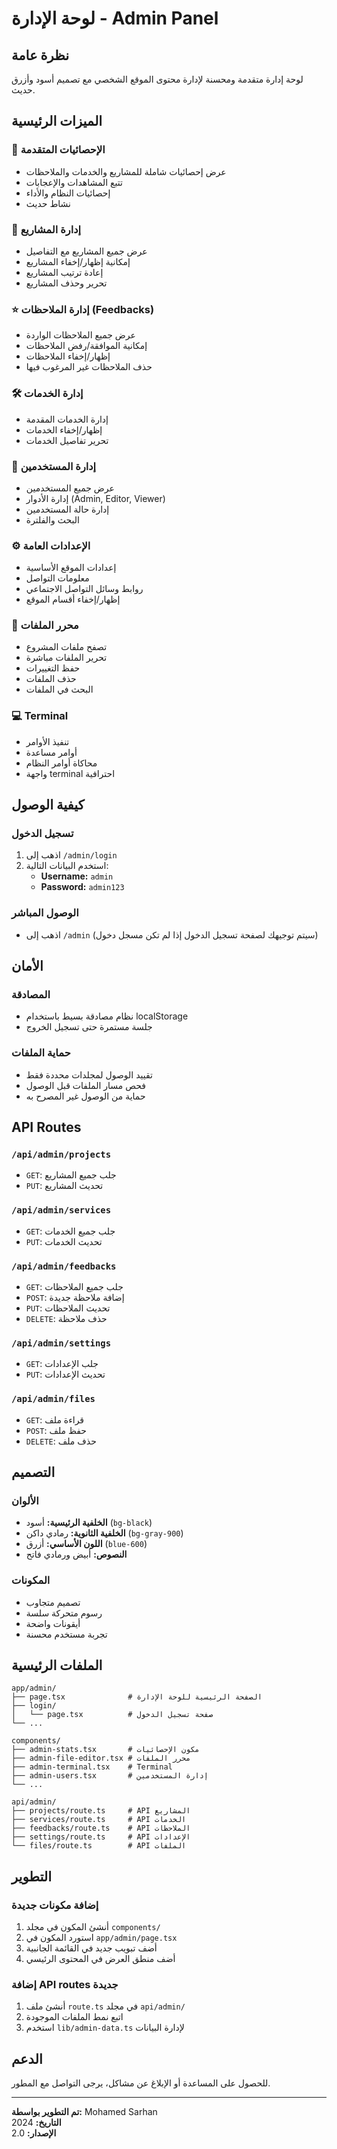 # لوحة الإدارة - Admin Panel

## نظرة عامة
لوحة إدارة متقدمة ومحسنة لإدارة محتوى الموقع الشخصي مع تصميم أسود وأزرق حديث.

## الميزات الرئيسية

### 🎯 الإحصائيات المتقدمة
- عرض إحصائيات شاملة للمشاريع والخدمات والملاحظات
- تتبع المشاهدات والإعجابات
- إحصائيات النظام والأداء
- نشاط حديث

### 📁 إدارة المشاريع
- عرض جميع المشاريع مع التفاصيل
- إمكانية إظهار/إخفاء المشاريع
- إعادة ترتيب المشاريع
- تحرير وحذف المشاريع

### ⭐ إدارة الملاحظات (Feedbacks)
- عرض جميع الملاحظات الواردة
- إمكانية الموافقة/رفض الملاحظات
- إظهار/إخفاء الملاحظات
- حذف الملاحظات غير المرغوب فيها

### 🛠️ إدارة الخدمات
- إدارة الخدمات المقدمة
- إظهار/إخفاء الخدمات
- تحرير تفاصيل الخدمات

### 👥 إدارة المستخدمين
- عرض جميع المستخدمين
- إدارة الأدوار (Admin, Editor, Viewer)
- إدارة حالة المستخدمين
- البحث والفلترة

### ⚙️ الإعدادات العامة
- إعدادات الموقع الأساسية
- معلومات التواصل
- روابط وسائل التواصل الاجتماعي
- إظهار/إخفاء أقسام الموقع

### 📝 محرر الملفات
- تصفح ملفات المشروع
- تحرير الملفات مباشرة
- حفظ التغييرات
- حذف الملفات
- البحث في الملفات

### 💻 Terminal
- تنفيذ الأوامر
- أوامر مساعدة
- محاكاة أوامر النظام
- واجهة terminal احترافية

## كيفية الوصول

### تسجيل الدخول
1. اذهب إلى `/admin/login`
2. استخدم البيانات التالية:
   - **Username:** `admin`
   - **Password:** `admin123`

### الوصول المباشر
- اذهب إلى `/admin` (سيتم توجيهك لصفحة تسجيل الدخول إذا لم تكن مسجل دخول)

## الأمان

### المصادقة
- نظام مصادقة بسيط باستخدام localStorage
- جلسة مستمرة حتى تسجيل الخروج

### حماية الملفات
- تقييد الوصول لمجلدات محددة فقط
- فحص مسار الملفات قبل الوصول
- حماية من الوصول غير المصرح به

## API Routes

### `/api/admin/projects`
- `GET`: جلب جميع المشاريع
- `PUT`: تحديث المشاريع

### `/api/admin/services`
- `GET`: جلب جميع الخدمات
- `PUT`: تحديث الخدمات

### `/api/admin/feedbacks`
- `GET`: جلب جميع الملاحظات
- `POST`: إضافة ملاحظة جديدة
- `PUT`: تحديث الملاحظات
- `DELETE`: حذف ملاحظة

### `/api/admin/settings`
- `GET`: جلب الإعدادات
- `PUT`: تحديث الإعدادات

### `/api/admin/files`
- `GET`: قراءة ملف
- `POST`: حفظ ملف
- `DELETE`: حذف ملف

## التصميم

### الألوان
- **الخلفية الرئيسية:** أسود (`bg-black`)
- **الخلفية الثانوية:** رمادي داكن (`bg-gray-900`)
- **اللون الأساسي:** أزرق (`blue-600`)
- **النصوص:** أبيض ورمادي فاتح

### المكونات
- تصميم متجاوب
- رسوم متحركة سلسة
- أيقونات واضحة
- تجربة مستخدم محسنة

## الملفات الرئيسية

```
app/admin/
├── page.tsx              # الصفحة الرئيسية للوحة الإدارة
├── login/
│   └── page.tsx          # صفحة تسجيل الدخول
└── ...

components/
├── admin-stats.tsx       # مكون الإحصائيات
├── admin-file-editor.tsx # محرر الملفات
├── admin-terminal.tsx    # Terminal
├── admin-users.tsx       # إدارة المستخدمين
└── ...

api/admin/
├── projects/route.ts     # API المشاريع
├── services/route.ts     # API الخدمات
├── feedbacks/route.ts    # API الملاحظات
├── settings/route.ts     # API الإعدادات
└── files/route.ts        # API الملفات
```

## التطوير

### إضافة مكونات جديدة
1. أنشئ المكون في مجلد `components/`
2. استورد المكون في `app/admin/page.tsx`
3. أضف تبويب جديد في القائمة الجانبية
4. أضف منطق العرض في المحتوى الرئيسي

### إضافة API routes جديدة
1. أنشئ ملف `route.ts` في مجلد `api/admin/`
2. اتبع نمط الملفات الموجودة
3. استخدم `lib/admin-data.ts` لإدارة البيانات

## الدعم

للحصول على المساعدة أو الإبلاغ عن مشاكل، يرجى التواصل مع المطور.

---

**تم التطوير بواسطة:** Mohamed Sarhan  
**التاريخ:** 2024  
**الإصدار:** 2.0